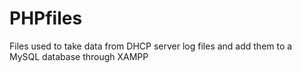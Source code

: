PHPfiles
========

Files used to take data from DHCP server log files and add them to a MySQL database through XAMPP
